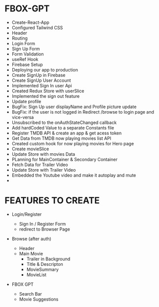 # FBOX-GPT 

- Create-React-App
- Configured Tailwind CSS
- Header
- Routing 
- Login Form
- Sign Up Form
- Form Validation
- useRef Hook
- Firebase Setup
- Deploying our app to production
- Create SignUp in Firebase
- Create SignUp User Account 
- Implemented Sign In user Api
- Created Redux Store with userSlice
- Implemented the sign out feature
- Update profile
- BugFix: Sign Up user displayName and Profile picture update
- BugFix: if the user is not logged in Redirect /browse to login page and vice-versa
- Unsubscribed to the onAuthStateChanged callback
- Add hardCoded Value to a separate Constants file
- Register TMDB API & create an app & get acess token
- Get Data from TMDB now playing movies list API
- Created custom hook for now playing movies for Hero page
- Create movieSlice
- Update Store with movies Data
- PLanning for MainContainer & Secondary Container
- Fetch Data for Trailer Video
- Update Store with Trailer Video
- Embedded the Youtube video and make it autoplay and mute
- 


# FEATURES TO CREATE

- Login/Register
    - Sign In / Register Form
    - redirect to Browser Page

- Browse (after auth)
    - Header
    - Main Movie
        - Trailer in Background
        - Title & Descripton
        - MovieSummary
        - MovieList

- FBOX GPT
    - Search Bar
    - Movie Suggestions